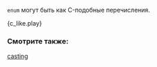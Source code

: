`enum` могут быть как C-подобные перечисления.

{c_like.play}

### Смотрите также:

[casting][cast]

[cast]: ../cast.html
